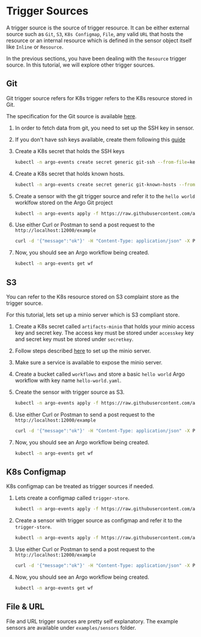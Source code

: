 # Trigger Sources
A trigger source is the source of trigger resource. It can be either external source such
as `Git`, `S3`, `K8s Configmap`, `File`, any valid `URL` that hosts the resource or an internal resource
which is defined in the sensor object itself like `Inline` or `Resource`. 

In the previous sections, you have been dealing with the `Resource` trigger source. In this tutorial, we
will explore other trigger sources.

## Git
Git trigger source refers for K8s trigger refers to the K8s resource stored in Git. 

The specification for the Git source is available [here](https://github.com/argoproj/argo-events/blob/master/api/sensor.md#argoproj.io/v1alpha1.GitArtifact).

1. In order to fetch data from git, you need to set up the SSH key in sensor.

2. If you don't have ssh keys available, create them following this [guide](https://help.github.com/en/github/authenticating-to-github/generating-a-new-ssh-key-and-adding-it-to-the-ssh-agent)

3. Create a K8s secret that holds the SSH keys

   ```bash
   kubectl -n argo-events create secret generic git-ssh --from-file=key=.ssh/<YOUR_SSH_KEY_FILE_NAME>
   ```

4. Create a K8s secret that holds known hosts.

   ```bash
   kubectl -n argo-events create secret generic git-known-hosts --from-file=ssh_known_hosts=.ssh/known_hosts
   ```

5. Create a sensor with the git trigger source and refer it to the `hello world` worklfow stored
   on the Argo Git project

    ```bash
    kubectl -n argo-events apply -f https://raw.githubusercontent.com/argoproj/argo-events/master/examples/tutorials/03-trigger-sources/sensor-git.yaml 
    ```   

6. Use either Curl or Postman to send a post request to the `http://localhost:12000/example`
   
   ```bash
   curl -d '{"message":"ok"}' -H "Content-Type: application/json" -X POST http://localhost:12000/example
   ```
   
7. Now, you should see an Argo workflow being created.
   
   ```bash
   kubectl -n argo-events get wf
   ```

## S3
You can refer to the K8s resource stored on S3 complaint store as the trigger source.

For this tutorial, lets set up a minio server which is S3 compliant store.

1. Create a K8s secret called `artifacts-minio` that holds your minio access key and secret key.
   The access key must be stored under `accesskey` key and secret key must be stored under
   `secretkey`.

2. Follow steps described [here](https://github.com/minio/minio/blob/master/docs/orchestration/kubernetes/k8s-yaml.md#minio-standalone-server-deployment) to set up the minio server.

3. Make sure a service is available to expose the minio server.

4. Create a bucket called `workflows` and store a basic `hello world` Argo workflow with key name `hello-world.yaml`.

5. Create the sensor with trigger source as S3.

   ```bash
   kubectl -n argo-events apply -f https://raw.githubusercontent.com/argoproj/argo-events/master/examples/tutorials/03-trigger-sources/sensor-minio.yaml
   ```

6. Use either Curl or Postman to send a post request to the `http://localhost:12000/example`
   
   ```bash
   curl -d '{"message":"ok"}' -H "Content-Type: application/json" -X POST http://localhost:12000/example
   ```
   
7. Now, you should see an Argo workflow being created.
   
   ```bash
   kubectl -n argo-events get wf
   ```

## K8s Configmap
K8s configmap can be treated as trigger sources if needed.

1. Lets create a configmap called `trigger-store`.

   ```bash
   kubectl -n argo-events apply -f https://raw.githubusercontent.com/argoproj/argo-events/master/examples/tutorials/03-trigger-sources/trigger-store.yaml
   ```
   
2. Create a sensor with trigger source as configmap and refer it to the `trigger-store`.

   ```bash
   kubectl -n argo-events apply -f https://raw.githubusercontent.com/argoproj/argo-events/master/examples/tutorials/03-trigger-sources/sensor-cm.yaml
   ```
   
3. Use either Curl or Postman to send a post request to the `http://localhost:12000/example`
   
   ```bash
   curl -d '{"message":"ok"}' -H "Content-Type: application/json" -X POST http://localhost:12000/example
   ```
   
4. Now, you should see an Argo workflow being created.
   
   ```bash
   kubectl -n argo-events get wf
   ```
   
## File & URL
File and URL trigger sources are pretty self explanatory. The example sensors are available under `examples/sensors` folder.
